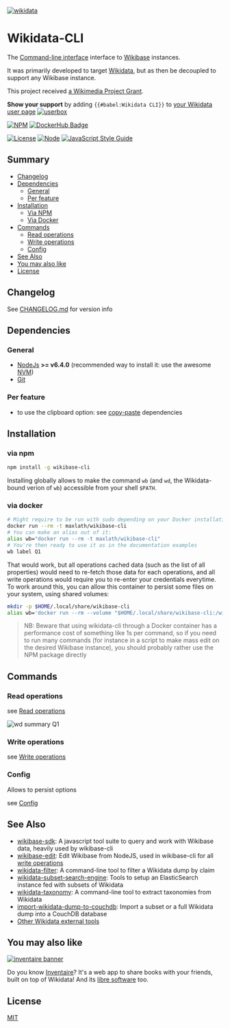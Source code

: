 [![wikidata](https://raw.githubusercontent.com/maxlath/wikidata-cli/master/assets/wikidata_logo_alone.jpg)](https://wikidata.org)

# Wikidata-CLI
The [Command-line interface](https://en.wikipedia.org/wiki/Command-line_interface) interface to [Wikibase](https://wikiba.se) instances.

It was primarily developed to target [Wikidata](https://wikidata.org), but as then be decoupled to support any Wikibase instance.

This project received [a Wikimedia Project Grant](https://meta.wikimedia.org/wiki/Grants:Project/WikidataJS).

**Show your support** by adding `{{#babel:Wikidata CLI}}` to [your Wikidata user page](https://www.wikidata.org/w/index.php?title=Special:MyPage&action=edit)
[![userbox](https://raw.githubusercontent.com/maxlath/wikidata-cli/master/assets/userbox_wikidata_cli.png)](https://www.wikidata.org/wiki/Wikidata:Userboxes)

[![NPM](https://nodei.co/npm/wikibase-cli.png?stars&downloads&downloadRank)](https://npmjs.com/package/wikibase-cli/)
[![DockerHub Badge](https://dockeri.co/image/maxlath/wikibase-cli)](https://hub.docker.com/r/maxlath/wikibase-cli/)

[![License](https://img.shields.io/badge/license-MIT-blue.svg)](https://opensource.org/licenses/MIT)
[![Node](https://img.shields.io/badge/node-%3E=%20v6.4.0-brightgreen.svg)](http://nodejs.org)
[![JavaScript Style Guide](https://img.shields.io/badge/code%20style-standard-brightgreen.svg)](http://standardjs.com/)

## Summary
- [Changelog](CHANGELOG.md)
- [Dependencies](#dependencies)
  - [General](#general)
  - [Per feature](#per-feature)
- [Installation](#installation)
  - [Via NPM](#via-npm)
  - [Via Docker](#via-docker)
- [Commands](#commands)
  - [Read operations](docs/read_operations.md)
  - [Write operations](docs/write_operations.md)
  - [Config](docs/config.md)
- [See Also](#see-also)
- [You may also like](#you-may-also-like)
- [License](#license)

## Changelog
See [CHANGELOG.md](CHANGELOG.md) for version info

## Dependencies

### General
* [NodeJs](https://nodejs.org) **>= v6.4.0** (recommended way to install it: use the awesome [NVM](https://github.com/creationix/nvm))
* [Git](https://git-scm.com/)

### Per feature
* to use the clipboard option: see [copy-paste](https://github.com/xavi-/node-copy-paste#node-copy-paste) dependencies

## Installation
### via npm
```sh
npm install -g wikibase-cli
```
Installing globally allows to make the command `wb` (and `wd`, the Wikidata-bound verion of `wb`) accessible from your shell `$PATH`.

### via docker
```sh
# Might require to be run with sudo depending on your Docker installation
docker run --rm -t maxlath/wikibase-cli
# You can make an alias out of it:
alias wb="docker run --rm -t maxlath/wikibase-cli"
# You're then ready to use it as in the documentation examples
wb label Q1
```
That would work, but all operations cached data (such as the list of all properties) would need to re-fetch those data for each operations, and all write operations would require you to re-enter your credentials everytime. To work around this, you can allow this container to persist some files on your system, using shared volumes:
```sh
mkdir -p $HOME/.local/share/wikibase-cli
alias wb='docker run --rm --volume "$HOME/.local/share/wikibase-cli:/wikibase-cli/local" -t maxlath/wikibase-cli'
```

> NB: Beware that using wikidata-cli through a Docker container has a performance cost of something like 1s per command, so if you need to run many commands (for instance in a script to make mass edit on the desired Wikibase instance), you should probably rather use the NPM package directly

## Commands

### Read operations
see [Read operations](docs/read_operations.md)

![wd summary Q1](https://cloud.githubusercontent.com/assets/1596934/24504647/5b17135c-1557-11e7-971e-b13648bdc604.gif)

### Write operations
see [Write operations](docs/write_operations.md)

### Config
Allows to persist options

see [Config](docs/config.md)

## See Also
* [wikibase-sdk](https://www.npmjs.com/package/wikibase-sdk): A javascript tool suite to query and work with Wikibase data, heavily used by wikibase-cli
* [wikibase-edit](https://www.npmjs.com/package/wikibase-edit): Edit Wikibase from NodeJS, used in wikibase-cli for all [write operations](docs/write-operations)
* [wikidata-filter](https://npmjs.com/package/wikidata-filter): A command-line tool to filter a Wikidata dump by claim
* [wikidata-subset-search-engine](https://github.com/inventaire/entities-search-engine/tree/wikidata-subset-search-engine): Tools to setup an ElasticSearch instance fed with subsets of Wikidata
* [wikidata-taxonomy](https://github.com/nichtich/wikidata-taxonomy): A command-line tool to extract taxonomies from Wikidata
* [import-wikidata-dump-to-couchdb](https://github.com/maxlath/import-wikidata-dump-to-couchdb): Import a subset or a full Wikidata dump into a CouchDB database
* [Other Wikidata external tools](https://www.wikidata.org/wiki/Wikidata:Tools/External_tools)

## You may also like

[![inventaire banner](https://inventaire.io/public/images/inventaire-brittanystevens-13947832357-CC-BY-lighter-blue-4-banner-500px.png)](https://inventaire.io)

Do you know [Inventaire](https://inventaire.io/)? It's a web app to share books with your friends, built on top of Wikidata! And its [libre software](http://github.com/inventaire/inventaire) too.

## License
[MIT](LICENSE.md)
